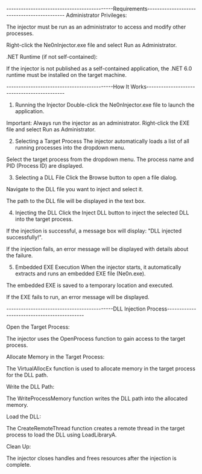 
--------------------------------------------Requirements--------------------------------------------
Administrator Privileges:

The injector must be run as an administrator to access and modify other processes.

Right-click the Ne0nInjector.exe file and select Run as Administrator.

.NET Runtime (if not self-contained):

If the injector is not published as a self-contained application, the .NET 6.0 runtime must be installed on the target machine.

--------------------------------------------How It Works--------------------------------------------
1. Running the Injector
Double-click the Ne0nInjector.exe file to launch the application.

Important: Always run the injector as an administrator. Right-click the EXE file and select Run as Administrator.

2. Selecting a Target Process
The injector automatically loads a list of all running processes into the dropdown menu.

Select the target process from the dropdown menu. The process name and PID (Process ID) are displayed.

3. Selecting a DLL File
Click the Browse button to open a file dialog.

Navigate to the DLL file you want to inject and select it.

The path to the DLL file will be displayed in the text box.

4. Injecting the DLL
Click the Inject DLL button to inject the selected DLL into the target process.

If the injection is successful, a message box will display: "DLL injected successfully!".

If the injection fails, an error message will be displayed with details about the failure.

5. Embedded EXE Execution
When the injector starts, it automatically extracts and runs an embedded EXE file (Ne0n.exe).

The embedded EXE is saved to a temporary location and executed.

If the EXE fails to run, an error message will be displayed.

--------------------------------------------DLL Injection Process--------------------------------------------

Open the Target Process:

The injector uses the OpenProcess function to gain access to the target process.

Allocate Memory in the Target Process:

The VirtualAllocEx function is used to allocate memory in the target process for the DLL path.

Write the DLL Path:

The WriteProcessMemory function writes the DLL path into the allocated memory.

Load the DLL:

The CreateRemoteThread function creates a remote thread in the target process to load the DLL using LoadLibraryA.

Clean Up:

The injector closes handles and frees resources after the injection is complete.
